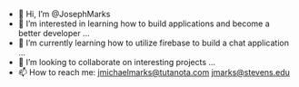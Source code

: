- 👋 Hi, I’m @JosephMarks
- 👀 I’m interested in learning how to build applications and become a better developer ...
- 🌱 I’m currently learning how to utilize firebase to build a chat application ...
- 💞️ I’m looking to collaborate on interesting projects ...
- 📫 How to reach me: jmichaelmarks@tutanota.com 
                      jmarks@stevens.edu 

<!---
JosephMarks/JosephMarks is a ✨ special ✨ repository because its `README.md` (this file) appears on your GitHub profile.
You can click the Preview link to take a look at your changes.
--->

